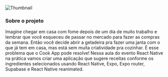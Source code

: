 

![Thumbnail](https://github.com/VictorBren0/cookseat-app/assets/87786280/cac00170-44dd-44c4-85e8-0a47488c2a0e)


<h3>Sobre o projeto</h3>
<p>Imagine chegar em casa com fome depois de um dia de muito trabalho e lembrar que você esqueceu de passar no mercado para fazer as compras da semana. Então você decide abrir a geladeira pra fazer uma janta com o que já tem em casa, mas está sem muita criatividade pra cozinhar. É esse problema que o Cook App pode resolve! Nessa aula do evento React Native na prática vamos criar uma aplicação que sugere receitas conforme os ingredientes selecionados usando React Native, Expo, Expo router, Supabase e React Native reanimated.</p>
